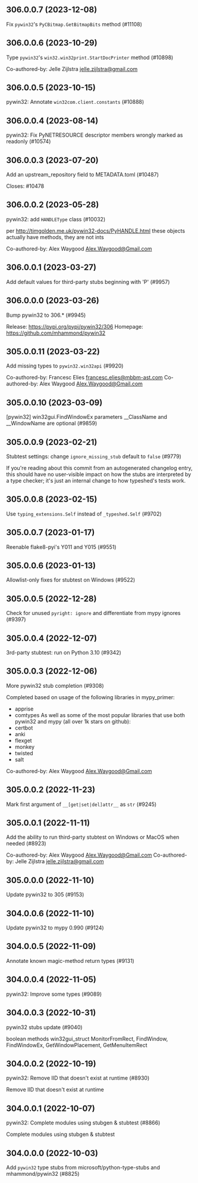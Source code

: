 ## 306.0.0.7 (2023-12-08)

Fix `pywin32`'s `PyCBitmap.GetBitmapBits` method (#11108)

## 306.0.0.6 (2023-10-29)

Type `pywin32`'s `win32.win32print.StartDocPrinter` method (#10898)

Co-authored-by: Jelle Zijlstra <jelle.zijlstra@gmail.com>

## 306.0.0.5 (2023-10-15)

pywin32: Annotate `win32com.client.constants` (#10888)

## 306.0.0.4 (2023-08-14)

pywin32: Fix PyNETRESOURCE descriptor members wrongly marked as readonly (#10574)

## 306.0.0.3 (2023-07-20)

Add an upstream_repository field to METADATA.toml (#10487)

Closes: #10478

## 306.0.0.2 (2023-05-28)

pywin32: add `HANDLEType` class (#10032)

per http://timgolden.me.uk/pywin32-docs/PyHANDLE.html these objects actually have methods, they are not ints

Co-authored-by: Alex Waygood <Alex.Waygood@Gmail.com>

## 306.0.0.1 (2023-03-27)

Add default values for third-party stubs beginning with 'P' (#9957)

## 306.0.0.0 (2023-03-26)

Bump pywin32 to 306.* (#9945)

Release: https://pypi.org/pypi/pywin32/306
Homepage: https://github.com/mhammond/pywin32

## 305.0.0.11 (2023-03-22)

Add missing types to `pywin32.win32api` (#9920)

Co-authored-by: Francesc Elies <francesc.elies@mbbm-ast.com>
Co-authored-by: Alex Waygood <Alex.Waygood@Gmail.com>

## 305.0.0.10 (2023-03-09)

[pywin32] win32gui.FindWindowEx parameters __ClassName and __WindowName are optional (#9859)

## 305.0.0.9 (2023-02-21)

Stubtest settings: change `ignore_missing_stub` default to `false` (#9779)

If you're reading about this commit from an autogenerated changelog entry, this should have no user-visible impact on how the stubs are interpreted by a type checker; it's just an internal change to how typeshed's tests work.

## 305.0.0.8 (2023-02-15)

Use `typing_extensions.Self` instead of `_typeshed.Self` (#9702)

## 305.0.0.7 (2023-01-17)

Reenable flake8-pyi's Y011 and Y015 (#9551)

## 305.0.0.6 (2023-01-13)

Allowlist-only fixes for stubtest on Windows (#9522)

## 305.0.0.5 (2022-12-28)

Check for unused `pyright: ignore` and differentiate from mypy ignores (#9397)

## 305.0.0.4 (2022-12-07)

3rd-party stubtest: run on Python 3.10 (#9342)

## 305.0.0.3 (2022-12-06)

More pywin32 stub completion (#9308)

Completed based on usage of the following libraries in mypy_primer:
- apprise
- comtypes
As well as some of the most popular libraries that use both pywin32 and mypy (all over 1k stars on github):
- certbot
- anki
- flexget
- monkey
- twisted
- salt

Co-authored-by: Alex Waygood <Alex.Waygood@Gmail.com>

## 305.0.0.2 (2022-11-23)

Mark first argument of `__[get|set|del]attr__` as `str` (#9245)

## 305.0.0.1 (2022-11-11)

Add the ability to run third-party stubtest on Windows or MacOS when needed (#8923)

Co-authored-by: Alex Waygood <Alex.Waygood@Gmail.com>
Co-authored-by: Jelle Zijlstra <jelle.zijlstra@gmail.com>

## 305.0.0.0 (2022-11-10)

Update pywin32 to 305 (#9153)

## 304.0.0.6 (2022-11-10)

Update pywin32 to mypy 0.990 (#9124)

## 304.0.0.5 (2022-11-09)

Annotate known magic-method return types (#9131)

## 304.0.0.4 (2022-11-05)

pywin32: Improve some types (#9089)

## 304.0.0.3 (2022-10-31)

pywin32 stubs update (#9040)

boolean methods
win32gui_struct
MonitorFromRect, FindWindow, FindWindowEx, GetWindowPlacement, GetMenuItemRect

## 304.0.0.2 (2022-10-19)

pywin32: Remove IID that doesn't exist at runtime (#8930)

Remove IID that doesn't exist at runtime

## 304.0.0.1 (2022-10-07)

pywin32: Complete modules using stubgen & stubtest (#8866)

Complete modules using stubgen & stubtest

## 304.0.0.0 (2022-10-03)

Add `pywin32` type stubs from microsoft/python-type-stubs and mhammond/pywin32  (#8825)

